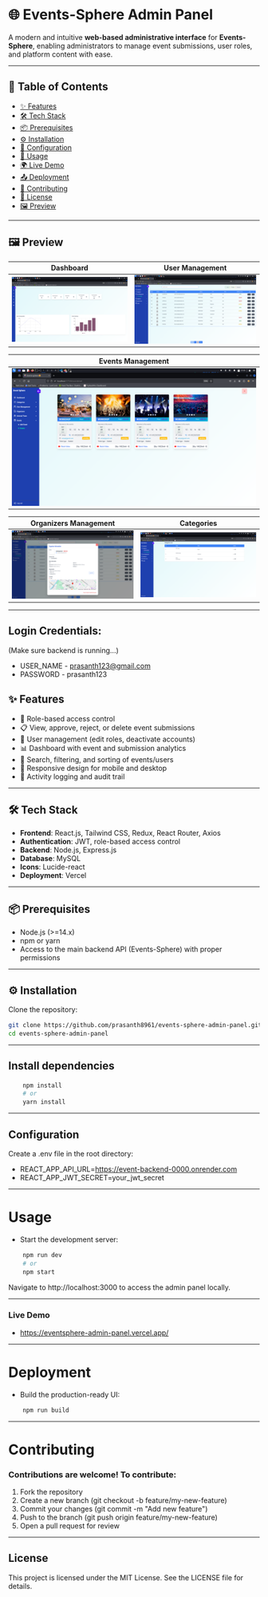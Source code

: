 # 🌐 Events-Sphere Admin Panel

A modern and intuitive **web-based administrative interface** for **Events-Sphere**, enabling administrators to manage event submissions, user roles, and platform content with ease.

---

## 📑 Table of Contents
- [✨ Features](#features)
- [🛠 Tech Stack](#tech-stack)
- [📦 Prerequisites](#prerequisites)
- [⚙️ Installation](#installation)
- [🔧 Configuration](#configuration)
- [🚀 Usage](#usage)
- [🌍 Live Demo](#live-demo)
- [📤 Deployment](#deployment)
- [🤝 Contributing](#contributing)
- [📜 License](#license)
- [🖼 Preview](#preview)

---
## 🖼 Preview  

| Dashboard | User Management |
|-----------|-----------|
| ![Preview 1](./public/assets/dashboard.png) | ![Preview 2](./public/assets/users.png) |

| Events Management |
|-------------------|
| ![Preview 3](./public/assets/events.png) |

| Organizers Management | Categories |
|-----------------|-----------|
| ![Preview 4](./public/assets/organizers.png) | ![Preview 5](./public/assets/categories.png) |

---

## Login Credentials:
  (Make sure backend is running...)
   - USER_NAME - prasanth123@gmail.com
   - PASSWORD - prasanth123

## ✨ Features
- 🔐 Role-based access control  
- 📋 View, approve, reject, or delete event submissions  
- 👥 User management (edit roles, deactivate accounts)  
- 📊 Dashboard with event and submission analytics  
- 🔎 Search, filtering, and sorting of events/users  
- 📱 Responsive design for mobile and desktop  
- 📝 Activity logging and audit trail  

---

## 🛠 Tech Stack
- **Frontend**: React.js, Tailwind CSS, Redux, React Router, Axios  
- **Authentication**: JWT, role-based access control  
- **Backend**: Node.js, Express.js  
- **Database**: MySQL  
- **Icons**: Lucide-react  
- **Deployment**: Vercel  

---

## 📦 Prerequisites
- Node.js (>=14.x)  
- npm or yarn  
- Access to the main backend API (Events-Sphere) with proper permissions  

---

## ⚙️ Installation
Clone the repository:
```bash
git clone https://github.com/prasanth8961/events-sphere-admin-panel.git
cd events-sphere-admin-panel

```
---

## Install dependencies
```bash
    npm install
    # or
    yarn install
```
---

## Configuration

Create a .env file in the root directory:

   - REACT_APP_API_URL=https://event-backend-0000.onrender.com
   - REACT_APP_JWT_SECRET=your_jwt_secret


---

# Usage

- Start the development server:

```bash
    npm run dev
    # or
    npm start
```

Navigate to http://localhost:3000 to access the admin panel locally.

---

### Live Demo
  - https://eventsphere-admin-panel.vercel.app/

---

# Deployment

- Build the production-ready UI:

```bash
    npm run build
```
---

# Contributing

### Contributions are welcome! To contribute: 
  1. Fork the repository
  2. Create a new branch (git checkout -b feature/my-new-feature)
  3. Commit your changes (git commit -m "Add new feature")
  4. Push to the branch (git push origin feature/my-new-feature)
  5. Open a pull request for review

---

## License

This project is licensed under the MIT License. See the LICENSE file for
details.
